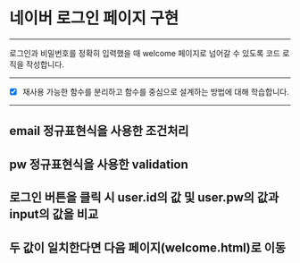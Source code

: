 # 네이버 로그인 페이지 구현

---

로그인과 비밀번호를 정확히 입력했을 때 welcome 페이지로 넘어갈 수 있도록 코드 로직을 작성합니다.


---
- [x] 재사용 가능한 함수를 분리하고 함수를 중심으로 설계하는 방법에 대해 학습합니다.

---

## email 정규표현식을 사용한 조건처리

## pw 정규표현식을 사용한 validation

## 로그인 버튼을 클릭 시 user.id의 값 및 user.pw의 값과 input의 값을 비교

## 두 값이 일치한다면 다음 페이지(welcome.html)로 이동
